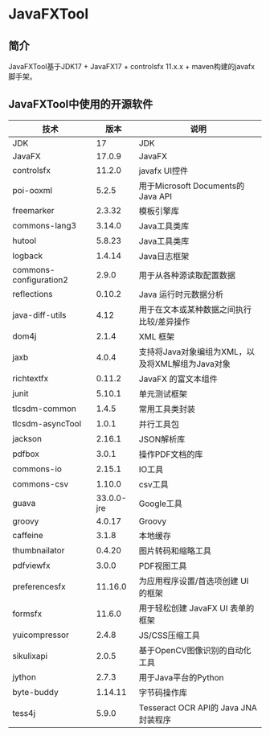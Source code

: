 # JavaFXTool

## 简介

JavaFXTool基于JDK17 + JavaFX17 + controlsfx 11.x.x + maven构建的javafx脚手架。

## JavaFXTool中使用的开源软件

| 技术                     | 版本         | 说明                               |
|------------------------|------------|----------------------------------|
| JDK                    | 17         | JDK                              |
| JavaFX                 | 17.0.9     | JavaFX                           |
| controlsfx             | 11.2.0     | javafx UI控件                      |
| poi-ooxml              | 5.2.5      | 用于Microsoft Documents的Java API   |
| freemarker             | 2.3.32     | 模板引擎库                            |
| commons-lang3          | 3.14.0     | Java工具类库                         |
| hutool                 | 5.8.23     | Java工具类库                         |
| logback                | 1.4.14     | Java日志框架                         |
| commons-configuration2 | 2.9.0      | 用于从各种源读取配置数据                     |
| reflections            | 0.10.2     | Java 运行时元数据分析                    |
| java-diff-utils        | 4.12       | 用于在文本或某种数据之间执行比较/差异操作            |
| dom4j                  | 2.1.4      | XML 框架                           |
| jaxb                   | 4.0.4      | 支持将Java对象编组为XML，以及将XML解组为Java对象  |
| richtextfx             | 0.11.2     | JavaFX 的富文本组件                    |
| junit                  | 5.10.1     | 单元测试框架                           |
| tlcsdm-common          | 1.4.5      | 常用工具类封装                          |
| tlcsdm-asyncTool       | 1.0.1      | 并行工具包                            |
| jackson                | 2.16.1     | JSON解析库                          |
| pdfbox                 | 3.0.1      | 操作PDF文档的库                        |
| commons-io             | 2.15.1     | IO工具                             |
| commons-csv            | 1.10.0     | csv工具                            |
| guava                  | 33.0.0-jre | Google工具                         |
| groovy                 | 4.0.17     | Groovy                           |
| caffeine               | 3.1.8      | 本地缓存                             |
| thumbnailator          | 0.4.20     | 图片转码和缩略工具                        |
| pdfviewfx              | 3.0.0      | PDF视图工具                          |
| preferencesfx          | 11.16.0    | 为应用程序设置/首选项创建 UI 的框架             |
| formsfx                | 11.6.0     | 用于轻松创建 JavaFX UI 表单的框架           |
| yuicompressor          | 2.4.8      | JS/CSS压缩工具                       |
| sikulixapi             | 2.0.5      | 基于OpenCV图像识别的自动化工具               |
| jython                 | 2.7.3      | 用于Java平台的Python                  |
| byte-buddy             | 1.14.11    | 字节码操作库                           |
| tess4j                 | 5.9.0      | Tesseract OCR API的 Java JNA 封装程序 |
